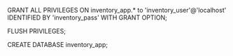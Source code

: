 GRANT ALL PRIVILEGES ON  inventory_app.* to 'inventory_user'@'localhost' IDENTIFIED BY 'inventory_pass' WITH GRANT OPTION; 

FLUSH PRIVILEGES;

CREATE DATABASE inventory_app;